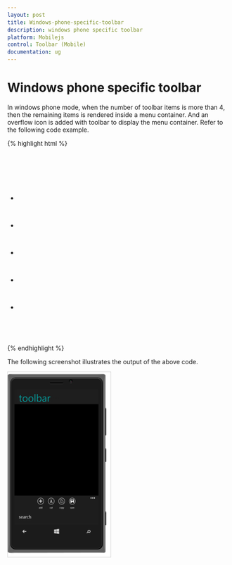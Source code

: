 ```yaml
---
layout: post
title: Windows-phone-specific-toolbar
description: windows phone specific toolbar
platform: Mobilejs
control: Toolbar (Mobile)
documentation: ug
---
```


# Windows phone specific toolbar

In windows phone mode, when the number of toolbar items is more than 4, then the remaining items is rendered inside a menu container. And an overflow icon is added with toolbar to display the menu container.
Refer to the following code example.

{% highlight html %}


        <div data-role="ejmtoolbar" data-ej-rendermode="windows">

            <ul>

                <li data-ej-iconname="add"></li>

                <li data-ej-iconname="cut"></li>

                <li data-ej-iconname="copy"></li>

                <li data-ej-iconname="save"></li>

                <li data-ej-iconname="search"></li>

            </ul>

        </div>

{% endhighlight %}

The following screenshot illustrates the output of the above code.

![](Windows-phone-specific-toolbar_images/Windows-phone-specific-toolbar_img1.png)



